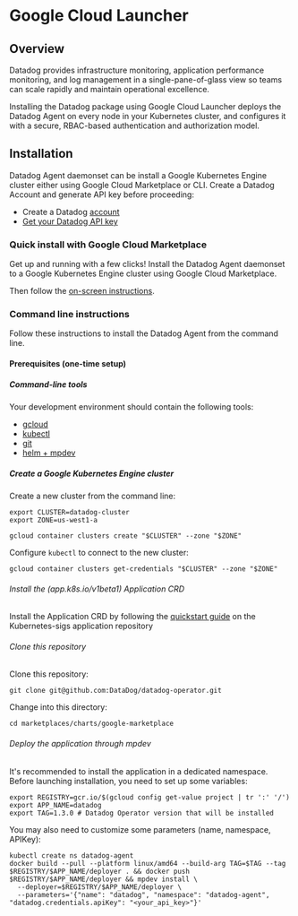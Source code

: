 # Google Cloud Launcher

## Overview

Datadog provides infrastructure monitoring, application performance monitoring, and log management in a single-pane-of-glass view so teams can scale rapidly and maintain operational excellence.

Installing the Datadog package using Google Cloud Launcher deploys the Datadog Agent on every node in your Kubernetes cluster, and configures it with a secure, RBAC-based authentication and authorization model.

## Installation

Datadog Agent daemonset can be install a Google Kubernetes Engine cluster either using Google Cloud Marketplace or CLI. Create a Datadog Account and generate API key before proceeding:

- Create a Datadog [account](https://www.datadoghq.com/)
- [Get your Datadog API key](https://app.datadoghq.com/organization-settings/api-keys)

### Quick install with Google Cloud Marketplace

Get up and running with a few clicks! Install the Datadog Agent daemonset to a
Google Kubernetes Engine cluster using Google Cloud Marketplace.

Then follow the [on-screen instructions](https://console.cloud.google.com/marketplace/details/datadog-saas/datadog).

### Command line instructions

Follow these instructions to install the Datadog Agent from the command line.

#### Prerequisites (one-time setup)

##### Command-line tools

Your development environment should contain the following tools:

- [gcloud](https://cloud.google.com/sdk/gcloud/)
- [kubectl](https://kubernetes.io/docs/reference/kubectl/overview/)
- [git](https://git-scm.com/book/en/v2/Getting-Started-Installing-Git)
- [helm + mpdev](https://github.com/GoogleCloudPlatform/marketplace-k8s-app-tools/blob/master/docs/tool-prerequisites.md)

##### Create a Google Kubernetes Engine cluster

Create a new cluster from the command line:

```shell
export CLUSTER=datadog-cluster
export ZONE=us-west1-a

gcloud container clusters create "$CLUSTER" --zone "$ZONE"
```

Configure `kubectl` to connect to the new cluster:

```shell
gcloud container clusters get-credentials "$CLUSTER" --zone "$ZONE"
```


###### Install the (app.k8s.io/v1beta1) Application CRD


Install the Application CRD by following the [quickstart guide](https://github.com/kubernetes-sigs/application/blob/master/docs/quickstart.md) on the Kubernetes-sigs application repository


###### Clone this repository

Clone this repository:

```shell
git clone git@github.com:DataDog/datadog-operator.git
```

Change into this directory:

```shell
cd marketplaces/charts/google-marketplace
```

###### Deploy the application through mpdev

It's recommended to install the application in a dedicated namespace.
Before launching installation, you need to set up some variables:

```
export REGISTRY=gcr.io/$(gcloud config get-value project | tr ':' '/')
export APP_NAME=datadog
export TAG=1.3.0 # Datadog Operator version that will be installed
```

You may also need to customize some parameters (name, namespace, APIKey):

```
kubectl create ns datadog-agent
docker build --pull --platform linux/amd64 --build-arg TAG=$TAG --tag $REGISTRY/$APP_NAME/deployer . && docker push $REGISTRY/$APP_NAME/deployer && mpdev install \
  --deployer=$REGISTRY/$APP_NAME/deployer \
  --parameters='{"name": "datadog", "namespace": "datadog-agent", "datadog.credentials.apiKey": "<your_api_key>"}'
```
